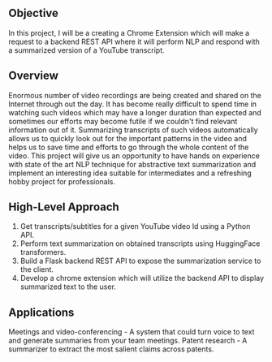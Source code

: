 ## Objective

In this project, I will be a creating a Chrome Extension which will make a request to a backend REST API where it will perform NLP and respond with a summarized version of a YouTube transcript.

## Overview

Enormous number of video recordings are being created and shared on the Internet through out the day. It has become really difficult to spend time in watching such videos which may have a longer duration than expected and sometimes our efforts may become futile if we couldn't find relevant information out of it. Summarizing transcripts of such videos automatically allows us to quickly look out for the important patterns in the video and helps us to save time and efforts to go through the whole content of the video. This project will give us an opportunity to have hands on experience with state of the art NLP technique for abstractive text summarization and implement an interesting idea suitable for intermediates and a refreshing hobby project for professionals.

## High-Level Approach

1. Get transcripts/subtitles for a given YouTube video Id using a Python API.
2. Perform text summarization on obtained transcripts using HuggingFace transformers.
3. Build a Flask backend REST API to expose the summarization service to the client.
4. Develop a chrome extension which will utilize the backend API to display summarized text to the user.

## Applications

Meetings and video-conferencing - A system that could turn voice to text and generate summaries from your team meetings.
Patent research - A summarizer to extract the most salient claims across patents.